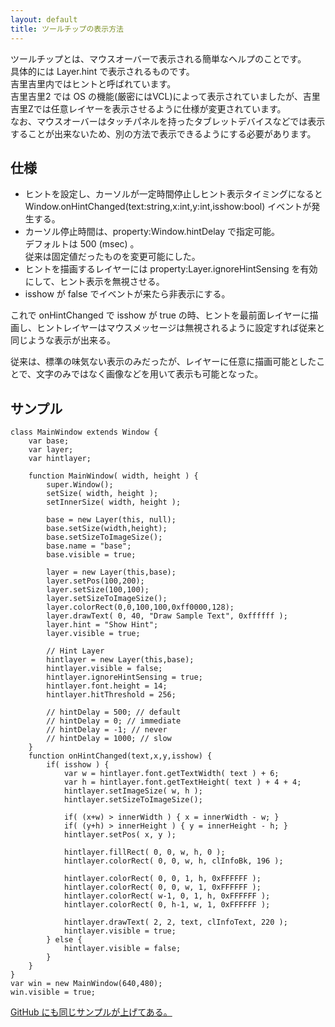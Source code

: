 ```yaml
---
layout: default
title: ツールチップの表示方法
---
```


ツールチップとは、マウスオーバーで表示される簡単なヘルプのことです。  
具体的には Layer.hint で表示されるものです。  
吉里吉里内ではヒントと呼ばれています。  
吉里吉里2 では OS の機能(厳密にはVCL)によって表示されていましたが、吉里吉里Zでは任意レイヤーを表示させるように仕様が変更されています。  
なお、マウスオーバーはタッチパネルを持ったタブレットデバイスなどでは表示することが出来ないため、別の方法で表示できるようにする必要があります。  

## 仕様
* ヒントを設定し、カーソルが一定時間停止しヒント表示タイミングになると Window.onHintChanged(text:string,x:int,y:int,isshow:bool) イベントが発生する。  
* カーソル停止時間は、property:Window.hintDelay で指定可能。  
デフォルトは 500 (msec) 。  
従来は固定値だったものを変更可能にした。  
* ヒントを描画するレイヤーには property:Layer.ignoreHintSensing を有効にして、ヒント表示を無視させる。
* isshow が false でイベントが来たら非表示にする。

これで onHintChanged で isshow が true の時、ヒントを最前面レイヤーに描画し、ヒントレイヤーはマウスメッセージは無視されるように設定すれば従来と同じような表示が出来る。  

従来は、標準の味気ない表示のみだったが、レイヤーに任意に描画可能としたことで、文字のみではなく画像などを用いて表示も可能となった。

## サンプル
```
class MainWindow extends Window {
	var base;
	var layer;
	var hintlayer;

	function MainWindow( width, height ) {
		super.Window();
		setSize( width, height );
		setInnerSize( width, height );

		base = new Layer(this, null);
		base.setSize(width,height);
		base.setSizeToImageSize();
		base.name = "base";
		base.visible = true;

		layer = new Layer(this,base);
		layer.setPos(100,200);
		layer.setSize(100,100);
		layer.setSizeToImageSize();
		layer.colorRect(0,0,100,100,0xff0000,128);
		layer.drawText( 0, 40, "Draw Sample Text", 0xffffff );
		layer.hint = "Show Hint";
		layer.visible = true;

		// Hint Layer
		hintlayer = new Layer(this,base);
		hintlayer.visible = false;
		hintlayer.ignoreHintSensing = true;
		hintlayer.font.height = 14;
		hintlayer.hitThreshold = 256;

		// hintDelay = 500; // default
		// hintDelay = 0; // immediate
		// hintDelay = -1; // never
		// hintDelay = 1000; // slow
	}
	function onHintChanged(text,x,y,isshow) {
		if( isshow ) {
			var w = hintlayer.font.getTextWidth( text ) + 6;
			var h = hintlayer.font.getTextHeight( text ) + 4 + 4;
			hintlayer.setImageSize( w, h );
			hintlayer.setSizeToImageSize();

			if( (x+w) > innerWidth ) { x = innerWidth - w; }
			if( (y+h) > innerHeight ) { y = innerHeight - h; }
			hintlayer.setPos( x, y );

			hintlayer.fillRect( 0, 0, w, h, 0 );
			hintlayer.colorRect( 0, 0, w, h, clInfoBk, 196 );

			hintlayer.colorRect( 0, 0, 1, h, 0xFFFFFF );
			hintlayer.colorRect( 0, 0, w, 1, 0xFFFFFF );
			hintlayer.colorRect( w-1, 0, 1, h, 0xFFFFFF );
			hintlayer.colorRect( 0, h-1, w, 1, 0xFFFFFF );

			hintlayer.drawText( 2, 2, text, clInfoText, 220 );
			hintlayer.visible = true;
		} else {
			hintlayer.visible = false;
		}
	}
}
var win = new MainWindow(640,480);
win.visible = true;
```

[GitHub にも同じサンプルが上げてある。
](https://github.com/krkrz/krkrz/blob/master/script/Sample/tooltip/startup.tjs)
